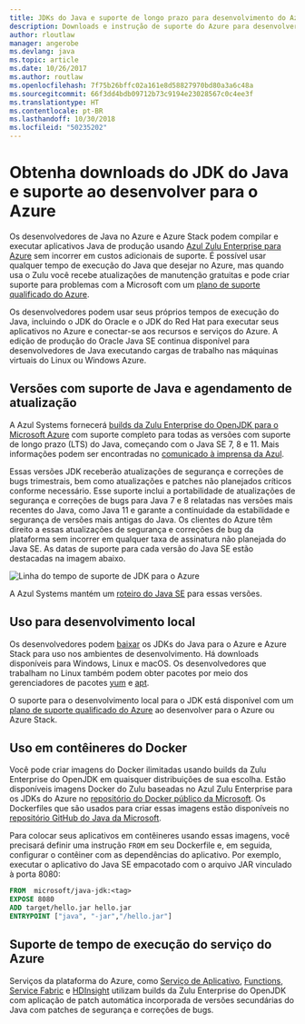 ```yaml
---
title: JDKs do Java e suporte de longo prazo para desenvolvimento do Azure
description: Downloads e instrução de suporte do Azure para desenvolver e executar aplicativos Java.
author: rloutlaw
manager: angerobe
ms.devlang: java
ms.topic: article
ms.date: 10/26/2017
ms.author: routlaw
ms.openlocfilehash: 7f75b26bffc02a161e8d58827970bd80a3a6c48a
ms.sourcegitcommit: 66f3dd4bdb09712b73c9194e23028567c0c4ee3f
ms.translationtype: HT
ms.contentlocale: pt-BR
ms.lasthandoff: 10/30/2018
ms.locfileid: "50235202"
---
```

# <a name="get-java-jdk-downloads-and-support-when-developing-for-azure"></a>Obtenha downloads do JDK do Java e suporte ao desenvolver para o Azure

Os desenvolvedores de Java no Azure e Azure Stack podem compilar e executar aplicativos Java de produção usando [Azul Zulu Enterprise para Azure](https://www.azul.com/downloads/azure-only/zulu/) sem incorrer em custos adicionais de suporte. É possível usar qualquer tempo de execução do Java que desejar no Azure, mas quando usa o Zulu você recebe atualizações de manutenção gratuitas e pode criar suporte para problemas com a Microsoft com um [plano de suporte qualificado do Azure](https://azure.microsoft.com/support/plans/).

Os desenvolvedores podem usar seus próprios tempos de execução do Java, incluindo o JDK do Oracle e o JDK do Red Hat para executar seus aplicativos no Azure e conectar-se aos recursos e serviços do Azure. A edição de produção do Oracle Java SE continua disponível para desenvolvedores de Java executando cargas de trabalho nas máquinas virtuais do Linux ou Windows Azure.

## <a name="supported-java-versions-and-update-schedule"></a>Versões com suporte de Java e agendamento de atualização

A Azul Systems fornecerá [builds da Zulu Enterprise do OpenJDK para o Microsoft Azure](https://www.azul.com/downloads/azure-only/zulu/) com suporte completo para todas as versões com suporte de longo prazo (LTS) do Java, começando com o Java SE 7, 8 e 11. Mais informações podem ser encontradas no [comunicado à imprensa da Azul](https://www.azul.com/press_release/free-java-production-support-for-microsoft-azure-azure-stack).


Essas versões JDK receberão atualizações de segurança e correções de bugs trimestrais, bem como atualizações e patches não planejados críticos conforme necessário.  Esse suporte inclui a portabilidade de atualizações de segurança e correções de bugs para Java 7 e 8 relatadas nas versões mais recentes do Java, como Java 11 e garante a continuidade da estabilidade e segurança de versões mais antigas do Java.  Os clientes do Azure têm direito a essas atualizações de segurança e correções de bug da plataforma sem incorrer em qualquer taxa de assinatura não planejada do Java SE. As datas de suporte para cada versão do Java SE estão destacadas na imagem abaixo.

![Linha do tempo de suporte de JDK para o Azure](media/azure-jdk-support.png)

A Azul Systems mantém um [roteiro do Java SE](https://www.azul.com/products/azul_support_roadmap/) para essas versões.

## <a name="use-for-local-development"></a>Uso para desenvolvimento local 

Os desenvolvedores podem [baixar](https://www.azul.com/downloads/azure-only/zulu/) os JDKs do Java para o Azure e Azure Stack para uso nos ambientes de desenvolvimento. Há downloads disponíveis para Windows, Linux e macOS. Os desenvolvedores que trabalham no Linux também podem obter pacotes por meio dos gerenciadores de pacotes [yum](https://www.azul.com/downloads/azure-only/zulu/#yum-repo) e [apt](https://www.azul.com/downloads/azure-only/zulu/#apt-repo).

O suporte para o desenvolvimento local para o JDK está disponível com um [plano de suporte qualificado do Azure](https://azure.microsoft.com/support/plans/) ao desenvolver para o Azure ou Azure Stack.

## <a name="use-in-docker-containers"></a>Uso em contêineres do Docker

Você pode criar imagens do Docker ilimitadas usando builds da Zulu Enterprise do OpenJDK em quaisquer distribuições de sua escolha. Estão disponíveis imagens Docker do Zulu baseadas no Azul Zulu Enterprise para os JDKs do Azure no [repositório do Docker público da Microsoft](https://hub.docker.com/r/microsoft/java-jdk/). Os Dockerfiles que são usados para criar essas imagens estão disponíveis no [repositório GitHub do Java da Microsoft](https://github.com/Microsoft/java/tree/master/docker).

Para colocar seus aplicativos em contêineres usando essas imagens, você precisará definir uma instrução `FROM` em seu Dockerfile e, em seguida, configurar o contêiner com as dependências do aplicativo. Por exemplo, executar o aplicativo do Java SE empacotado com o arquivo JAR vinculado à porta 8080:

```Dockerfile
FROM  microsoft/java-jdk:<tag>
EXPOSE 8080
ADD target/hello.jar hello.jar
ENTRYPOINT ["java", "-jar","/hello.jar"]
```

## <a name="azure-service-runtime-support"></a>Suporte de tempo de execução do serviço do Azure

Serviços da plataforma do Azure, como [Serviço de Aplicativo](/azure/app-service/containers/), [Functions](/azure/azure-functions/functions-create-first-java-maven), [Service Fabric](/azure/service-fabric/) e [HDInsight](/azure/hdinsight/) utilizam builds da Zulu Enterprise do OpenJDK com aplicação de patch automática incorporada de versões secundárias do Java com patches de segurança e correções de bugs.